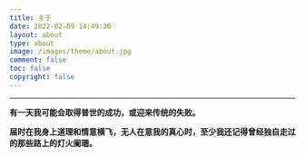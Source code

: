```yaml
---
title: 关于
date: 2022-02-09 14:49:36
layout: about
type: about
image: /images/theme/about.jpg
comment: false
toc: false
copyright: false
---
```


------

**有一天我可能会取得普世的成功，或迎来传统的失败。**

**届时在我身上道理和情意横飞，无人在意我的真心时，至少我还记得曾经独自走过的那些路上的灯火阑珊。**

